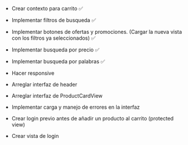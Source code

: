 - Crear contexto para carrito ✅
- Implementar filtros de busqueda ✅
- Implementar botones de ofertas y promociones. (Cargar la nueva vista con los filtros ya seleccionados) ✅
- Implementar busqueda por precio ✅
- Implementar busqueda por palabras ✅

- Hacer responsive

- Arreglar interfaz de header
- Arreglar interfaz de ProductCardView
- Implementar carga y manejo de errores en la interfaz

- Crear login previo antes de añadir un producto al carrito (protected view)
- Crear vista de login
